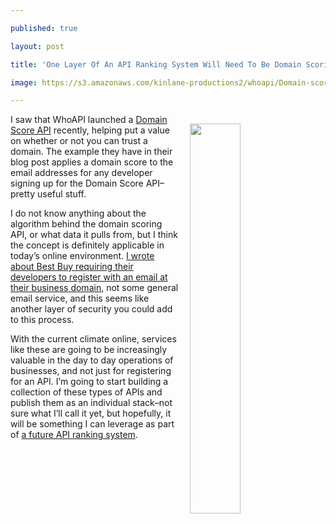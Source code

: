 ---
published: true
layout: post
title: 'One Layer Of An API Ranking System Will Need To Be Domain Scoring'
image: https://s3.amazonaws.com/kinlane-productions2/whoapi/Domain-score-API-integration-in-WhoAPI.png
---

<p><img style="padding: 15px;" src="https://s3.amazonaws.com/kinlane-productions2/whoapi/Domain-score-API-integration-in-WhoAPI.png" align="right" width="40%" />
<p>I saw that WhoAPI launched a <a href="https://whoapi.com/blog/3068/we-are-introducing-domain-score-api/">Domain Score API</a> recently, helping put a value on whether or not you can trust a domain. The example they have in their blog post applies a domain score to the email addresses for any developer signing up for the Domain Score API–pretty useful stuff.

<p>I do not know anything about the algorithm behind the domain scoring API, or what data it pulls from, but I think the concept is definitely applicable in today’s online environment. <a href="http://apievangelist.com/2016/03/30/best-buy-will-not-issue-api-keys-to-free-email-accounts-and-wants-to-get-to-know-your-company/">I wrote about Best Buy requiring their developers to register with an email at their business domain</a>, not some general email service, and this seems like another layer of security you could add to this process.

<p>With the current climate online, services like these are going to be increasingly valuable in the day to day operations of businesses, and not just for registering for an API. I’m going to start building a collection of these types of APIs and publish them as an individual stack–not sure what I’ll call it yet, but hopefully, it will be something I can leverage as part of <a href="http://apievangelist.com/2015/10/31/how-are-we-going-to-create-the-standard-and-poors-and-moodys-for-the-api-economy/">a future API ranking system</a>.


